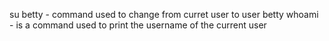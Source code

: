 su betty - command used to change from curret user to user betty
whoami - is a command used to print the username of the current user

